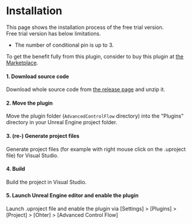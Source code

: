 # Installation

This page shows the installation process of the free trial version.  
Free trial version has below limitations.

* The number of conditional pin is up to 3.

To get the benefit fully from this plugin, consider to buy this plugin at [the Marketplace](https://www.unrealengine.com/marketplace/en-US/product/advanced-control-flow).

#### 1. Download source code

Download whole source code from [the release page](https://github.com/colory-games/UEPlugin-AdvancedControlFlow/releases) and unzip it.

#### 2. Move the plugin

Move the plugin folder (`AdvancedControlFlow` directory) into the "Plugins" directory in your Unreal Engine project folder.

#### 3. (re-) Generate project files

Generate project files (for example with right mouse click on the .uproject file) for Visual Studio.

#### 4. Build

Build the project in Visual Studio.

#### 5. Launch Unreal Engine editor and enable the plugin

Launch .uproject file and enable the plugin via [Settings] > [Plugins] > [Project] > [Ohter] > [Advanced Control Flow]
